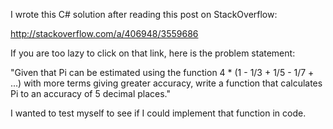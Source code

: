 I wrote this C# solution after reading this post on StackOverflow:

http://stackoverflow.com/a/406948/3559686

If you are too lazy to click on that link, here is the problem statement:

"Given that Pi can be estimated using the function 4 * (1 - 1/3 + 1/5 - 1/7 + ...) with more terms giving greater accuracy, write a function that calculates Pi to an accuracy of 5 decimal places."

I wanted to test myself to see if I could implement that function in code.
